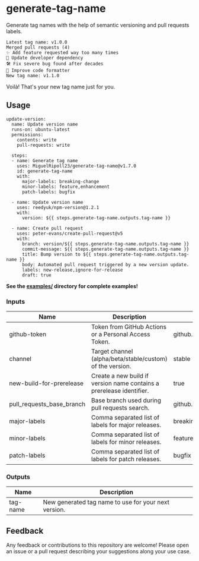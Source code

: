 # generate-tag-name

Generate tag names with the help of semantic versioning and pull requests labels.

    Latest tag name: v1.0.0
    Merged pull requests (4)
    ✨ Add feature requested way too many times
    🚫 Update developer dependency
    🛠️ Fix severe bug found after decades
    🚫 Improve code formatter
    New tag name: v1.1.0

Voilà! That's your new tag name just for you.

## Usage

    update-version:
      name: Update version name
      runs-on: ubuntu-latest
      permissions:
        contents: write
        pull-requests: write

      steps:
      - name: Generate tag name
        uses: MiguelRipoll23/generate-tag-name@v1.7.0
        id: generate-tag-name
        with:
          major-labels: breaking-change
          minor-labels: feature,enhancement
          patch-labels: bugfix

      - name: Update version name
        uses: reedyuk/npm-version@1.2.1
        with:
          version: ${{ steps.generate-tag-name.outputs.tag-name }}

      - name: Create pull request
        uses: peter-evans/create-pull-request@v5
        with:
          branch: version/${{ steps.generate-tag-name.outputs.tag-name }}
          commit-message: ${{ steps.generate-tag-name.outputs.tag-name }}
          title: Bump version to ${{ steps.generate-tag-name.outputs.tag-name }}
          body: Automated pull request triggered by a new version update.
          labels: new-release,ignore-for-release
          draft: true

**See the [examples/](/examples/) directory for complete examples!**

### Inputs

| Name                      | Description                                                          | Default             |
| ------------------------- | -------------------------------------------------------------------- | ------------------- |
| github-token              | Token from GitHub Actions or a Personal Access Token.                | github.token        |
| channel                   | Target channel (alpha/beta/stable/custom) of the version.            | stable              |
| new-build-for-prerelease  | Create a new build if version name contains a prerelease identifier. | true                |
| pull_requests_base_branch | Base branch used during pull requests search.                        | github.ref          |
| major-labels              | Comma separated list of labels for major releases.                   | breaking-change     |
| minor-labels              | Comma separated list of labels for minor releases.                   | feature,enhancement |
| patch-labels              | Comma separated list of labels for patch releases.                   | bugfix              |

### Outputs

| Name     | Description                                          |
| -------- | ---------------------------------------------------- |
| tag-name | New generated tag name to use for your next version. |

## Feedback

Any feedback or contributions to this repository are welcome! Please open an issue or a pull request describing your suggestions along your use case.
